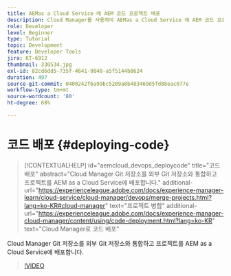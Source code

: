 ```yaml
---
title: AEMas a Cloud Service 에 AEM 코드 프로젝트 배포
description: Cloud Manager를 사용하여 AEMas a Cloud Service 에 AEM 코드 프로젝트 배포를 살펴봅니다.
role: Developer
level: Beginner
type: Tutorial
topic: Development
feature: Developer Tools
jira: KT-6912
thumbnail: 330534.jpg
exl-id: 82cd6dd5-735f-4641-9848-a5f5144b8624
duration: 497
source-git-commit: 0400242f6a99bc5209a8b483469d5fd88eac077e
workflow-type: tm+mt
source-wordcount: '80'
ht-degree: 68%

---
```


# 코드 배포 {#deploying-code}

>[!CONTEXTUALHELP]
>id="aemcloud_devops_deploycode"
>title="코드 배포"
>abstract="Cloud Manager Git 저장소를 외부 Git 저장소와 통합하고 프로젝트를 AEM as a Cloud Service에 배포합니다."
>additional-url="https://experienceleague.adobe.com/docs/experience-manager-learn/cloud-service/cloud-manager/devops/merge-projects.html?lang=ko-KR#cloud-manager" text="프로젝트 병합"
>additional-url="https://experienceleague.adobe.com/docs/experience-manager-cloud-manager/content/using/code-deployment.html?lang=ko-KR" text="Cloud Manager로 코드 배포"

Cloud Manager Git 저장소를 외부 Git 저장소와 통합하고 프로젝트를 AEM as a Cloud Service에 배포합니다.

>[!VIDEO](https://video.tv.adobe.com/v/330534?quality=12&learn=on)
